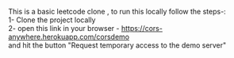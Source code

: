 This is a basic leetcode clone , to run this locally follow the steps-:  
1- Clone the project locally  
2- open this link in your browser - https://cors-anywhere.herokuapp.com/corsdemo  
   and hit the button "Request temporary access to the demo server"
